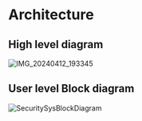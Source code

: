# Architecture 

## High level diagram 

![IMG_20240412_193345](https://github.com/Prasanthxy/Multilevel-Security-System/assets/98865606/b96ef135-bfa5-4606-8445-8f52267644db)

## User level Block diagram

![SecuritySysBlockDiagram](https://github.com/Prasanthxy/Multilevel-Security-System/assets/98865606/87a6df37-ddab-48af-b584-54fbec65c23b)
